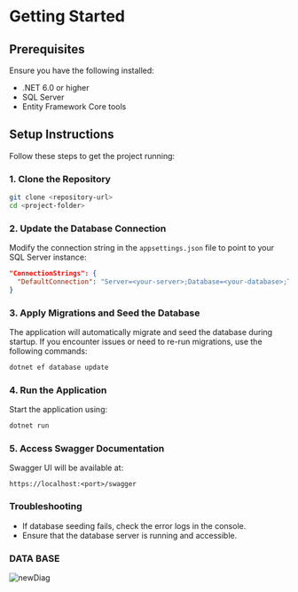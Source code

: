 # Getting Started

## Prerequisites
Ensure you have the following installed:
- .NET 6.0 or higher
- SQL Server
- Entity Framework Core tools

## Setup Instructions
Follow these steps to get the project running:

### 1. Clone the Repository
```bash
git clone <repository-url>
cd <project-folder>
```

### 2. Update the Database Connection
Modify the connection string in the `appsettings.json` file to point to your SQL Server instance:
```json
"ConnectionStrings": {
  "DefaultConnection": "Server=<your-server>;Database=<your-database>;Trusted_Connection=True;MultipleActiveResultSets=true"
}
```

### 3. Apply Migrations and Seed the Database
The application will automatically migrate and seed the database during startup. If you encounter issues or need to re-run migrations, use the following commands:
```bash
dotnet ef database update
```

### 4. Run the Application
Start the application using:
```bash
dotnet run
```

### 5. Access Swagger Documentation
Swagger UI will be available at:
```
https://localhost:<port>/swagger
```

### Troubleshooting
- If database seeding fails, check the error logs in the console.
- Ensure that the database server is running and accessible.

### DATA BASE
![newDiag](https://github.com/user-attachments/assets/9e05d9f3-3b8e-4ddf-8e84-4cf670754946)

